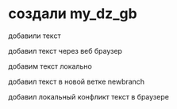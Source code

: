 ﻿# создали my_dz_gb

добавили текст

добавил текст через веб браузер

добавим текст локально

добавил текст в новой ветке newbranch


добавил локальный конфликт текст в браузере
